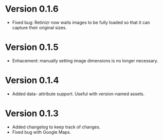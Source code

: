 # Version 0.1.6
* Fixed bug: Retinizr now waits images to be fully loaded so that it can capture their original sizes.

# Version 0.1.5
* Enhacement: manually setting image dimensions is no longer necessary.

# Version 0.1.4
* Added data- attribute support. Useful with version-named assets.

# Version 0.1.3
* Added changelog to keep track of changes.
* Fixed bug with Google Maps.